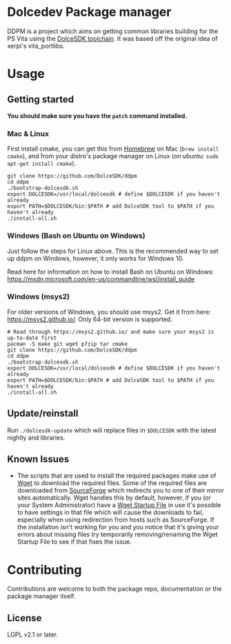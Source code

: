 Dolcedev Package manager
=============

DDPM is a project which aims on getting common libraries building for the PS Vita using the
[DolceSDK toolchain](https://github.com/DolceSDK). It was based off the original idea of xerpi's
vita\_portlibs.




Usage
=====

Getting started
---------------

**You should make sure you have the `patch` command installed.**

### Mac & Linux
First install cmake, you can get this from [Homebrew](http://brew.sh) on Mac (`brew install cmake`), 
and from your distro's package manager on Linux (on ubuntu: `sudo apt-get install cmake`).

```shell
git clone https://github.com/DolceSDK/ddpm
cd ddpm
./bootstrap-dolcesdk.sh
export DOLCESDK=/usr/local/dolcesdk # define $DOLCESDK if you haven't already
export PATH=$DOLCESDK/bin:$PATH # add DolceSDK tool to $PATH if you haven't already
./install-all.sh
```

### Windows (Bash on Ubuntu on Windows)

Just follow the steps for Linux above. This is the recommended way to set up ddpm on Windows, however, it only works for Windows 10.

Read here for information on how to install Bash on Ubuntu on Windows: https://msdn.microsoft.com/en-us/commandline/wsl/install_guide

### Windows (msys2)

For older versions of Windows, you should use msys2. Get it from here: https://msys2.github.io/. Only 64-bit version is supported.

```shell
# Read through https://msys2.github.io/ and make sure your msys2 is up-to-date first
pacman -S make git wget p7zip tar cmake
git clone https://github.com/DolceSDK/ddpm
cd ddpm
./bootstrap-dolcesdk.sh
export DOLCESDK=/usr/local/dolcesdk # define $DOLCESDK if you haven't already
export PATH=$DOLCESDK/bin:$PATH # add DolceSDK tool to $PATH if you haven't already
./install-all.sh
```

Update/reinstall
----------------

Run `./dolcesdk-update` which will replace files in `$DOLCESDK` with the latest nightly and libraries.


Known Issues
------------
* The scripts that are used to install the required packages make use of [Wget](https://en.wikipedia.org/wiki/Wget) to download the required files. Some of the required files are downloaded from [SourceForge](https://sourceforge.net/) which redirects you to one of their mirror sites automatically. Wget handles this by default, however, if you (or your System Administrator) have a [Wget Startup File](https://www.gnu.org/software/wget/manual/html_node/Startup-File.html) in use it's possible to have settings in that file which will cause the downloads to fail, especially when using redirection from hosts such as SourceForge. If the installation isn't working for you and you notice that it's giving your errors about missing files try temporarily removing/renaming the Wget Startup File to see if that fixes the issue.


Contributing
============

Contributions are welcome to both the package repo, documentation or the package manager itself.

License
-------
LGPL v2.1 or later.

